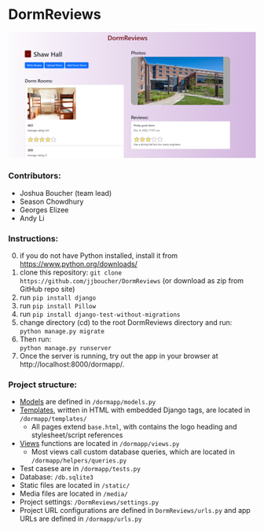 # DormReviews
![Screenshot](/static/screenshot.png)

### Contributors:
* Joshua Boucher (team lead)
* Season Chowdhury
* Georges Elizee
* Andy Li

### Instructions:
0. if you do not have Python installed, install it from https://www.python.org/downloads/
1. clone this repository: `git clone https://github.com/jjboucher/DormReviews` (or download as zip from GitHub repo site)
2. run `pip install django`
3. run `pip install Pillow`
4. run `pip install django-test-without-migrations`
5. change directory (cd) to the root DormReviews directory and run:<br />`python manage.py migrate`
6. Then run:<br />`python manage.py runserver`
7. Once the server is running, try out the app in your browser at http://localhost:8000/dormapp/.

### Project structure:
* <ins>Models</ins> are defined in `/dormapp/models.py`
* <ins>Templates</ins>, written in HTML with embedded Django tags, are located in `/dormapp/templates/`
  * All pages extend `base.html`, with contains the logo heading and stylesheet/script references
* <ins>Views</ins> functions are located in `/dormapp/views.py`
  * Most views call custom database queries, which are located in `/dormapp/helpers/queries.py`
* Test casese are in `/dormapp/tests.py`
* Database: `/db.sqlite3`
* Static files are located in `/static/`
* Media files are located in `/media/`
* Project settings: `/DormReviews/settings.py`
* Project URL configurations are defined in `DormReviews/urls.py` and app URLs are defined in `/dormapp/urls.py`
